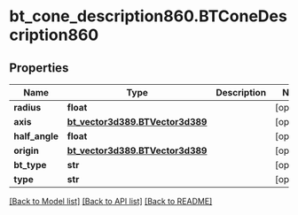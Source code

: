 # bt_cone_description860.BTConeDescription860

## Properties
Name | Type | Description | Notes
------------ | ------------- | ------------- | -------------
**radius** | **float** |  | [optional] 
**axis** | [**bt_vector3d389.BTVector3d389**](BTVector3d389.md) |  | [optional] 
**half_angle** | **float** |  | [optional] 
**origin** | [**bt_vector3d389.BTVector3d389**](BTVector3d389.md) |  | [optional] 
**bt_type** | **str** |  | [optional] 
**type** | **str** |  | [optional] 

[[Back to Model list]](../README.md#documentation-for-models) [[Back to API list]](../README.md#documentation-for-api-endpoints) [[Back to README]](../README.md)


